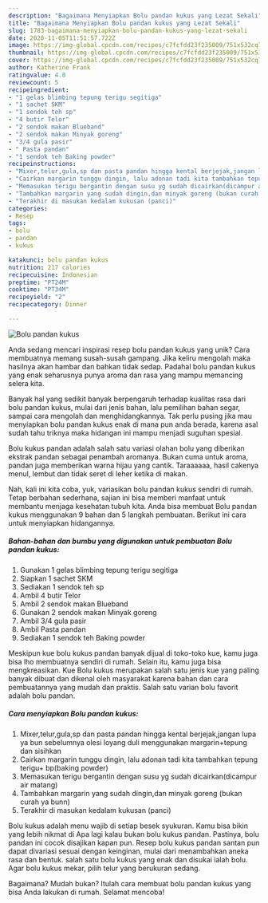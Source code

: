 ```yaml
---
description: "Bagaimana Menyiapkan Bolu pandan kukus yang Lezat Sekali"
title: "Bagaimana Menyiapkan Bolu pandan kukus yang Lezat Sekali"
slug: 1783-bagaimana-menyiapkan-bolu-pandan-kukus-yang-lezat-sekali
date: 2020-11-05T11:51:57.722Z
image: https://img-global.cpcdn.com/recipes/c7fcfdd23f235009/751x532cq70/bolu-pandan-kukus-foto-resep-utama.jpg
thumbnail: https://img-global.cpcdn.com/recipes/c7fcfdd23f235009/751x532cq70/bolu-pandan-kukus-foto-resep-utama.jpg
cover: https://img-global.cpcdn.com/recipes/c7fcfdd23f235009/751x532cq70/bolu-pandan-kukus-foto-resep-utama.jpg
author: Katherine Frank
ratingvalue: 4.8
reviewcount: 5
recipeingredient:
- "1 gelas blimbing tepung terigu segitiga"
- "1 sachet SKM"
- "1 sendok teh sp"
- "4 butir Telor"
- "2 sendok makan Blueband"
- "2 sendok makan Minyak goreng"
- "3/4 gula pasir"
- " Pasta pandan"
- "1 sendok teh Baking powder"
recipeinstructions:
- "Mixer,telur,gula,sp dan pasta pandan hingga kental berjejak,jangan lupa ya bun sebelumnya olesi loyang duli menggunakan margarin+tepung dan sisihkan"
- "Cairkan margarin tunggu dingin, lalu adonan tadi kita tambahkan tepung terigu+ bp(baking powder)"
- "Memasukan terigu bergantin dengan susu yg sudah dicairkan(dicampur air matang)"
- "Tambahkan margarin yang sudah dingin,dan minyak goreng (bukan curah ya bunn)"
- "Terakhir di masukan kedalam kukusan (panci)"
categories:
- Resep
tags:
- bolu
- pandan
- kukus

katakunci: bolu pandan kukus 
nutrition: 217 calories
recipecuisine: Indonesian
preptime: "PT24M"
cooktime: "PT34M"
recipeyield: "2"
recipecategory: Dinner

---
```



![Bolu pandan kukus](https://img-global.cpcdn.com/recipes/c7fcfdd23f235009/751x532cq70/bolu-pandan-kukus-foto-resep-utama.jpg)

Anda sedang mencari inspirasi resep bolu pandan kukus yang unik? Cara membuatnya memang susah-susah gampang. Jika keliru mengolah maka hasilnya akan hambar dan bahkan tidak sedap. Padahal bolu pandan kukus yang enak seharusnya punya aroma dan rasa yang mampu memancing selera kita.

Banyak hal yang sedikit banyak berpengaruh terhadap kualitas rasa dari bolu pandan kukus, mulai dari jenis bahan, lalu pemilihan bahan segar, sampai cara mengolah dan menghidangkannya. Tak perlu pusing jika mau menyiapkan bolu pandan kukus enak di mana pun anda berada, karena asal sudah tahu triknya maka hidangan ini mampu menjadi suguhan spesial.

Bolu kukus pandan adalah salah satu variasi olahan bolu yang diberikan ekstrak pandan sebagai penambah aromanya. Bukan cuma untuk aroma, pandan juga memberikan warna hijau yang cantik. Taraaaaaa, hasil cakenya menul, lembut dan tidak seret di leher ketika di makan.


Nah, kali ini kita coba, yuk, variasikan bolu pandan kukus sendiri di rumah. Tetap berbahan sederhana, sajian ini bisa memberi manfaat untuk membantu menjaga kesehatan tubuh kita. Anda bisa membuat Bolu pandan kukus menggunakan 9 bahan dan 5 langkah pembuatan. Berikut ini cara untuk menyiapkan hidangannya.

<!--inarticleads1-->

##### Bahan-bahan dan bumbu yang digunakan untuk pembuatan Bolu pandan kukus:

1. Gunakan 1 gelas blimbing tepung terigu segitiga
1. Siapkan 1 sachet SKM
1. Sediakan 1 sendok teh sp
1. Ambil 4 butir Telor
1. Ambil 2 sendok makan Blueband
1. Gunakan 2 sendok makan Minyak goreng
1. Ambil 3/4 gula pasir
1. Ambil  Pasta pandan
1. Sediakan 1 sendok teh Baking powder


Meskipun kue bolu kukus pandan banyak dijual di toko-toko kue, kamu juga bisa lho membuatnya sendiri di rumah. Selain itu, kamu juga bisa mengkreasikan. Kue Bolu kukus merupakan salah satu jenis kue yang paling banyak dibuat dan dikenal oleh masyarakat karena bahan dan cara pembuatannya yang mudah dan praktis. Salah satu varian bolu favorit adalah bolu pandan. 

<!--inarticleads2-->

##### Cara menyiapkan Bolu pandan kukus:

1. Mixer,telur,gula,sp dan pasta pandan hingga kental berjejak,jangan lupa ya bun sebelumnya olesi loyang duli menggunakan margarin+tepung dan sisihkan
1. Cairkan margarin tunggu dingin, lalu adonan tadi kita tambahkan tepung terigu+ bp(baking powder)
1. Memasukan terigu bergantin dengan susu yg sudah dicairkan(dicampur air matang)
1. Tambahkan margarin yang sudah dingin,dan minyak goreng (bukan curah ya bunn)
1. Terakhir di masukan kedalam kukusan (panci)


Bolu kukus adalah menu wajib di setiap besek syukuran. Kamu bisa bikin yang lebih nikmat di Apa lagi kalau bukan bolu kukus pandan. Pastinya, bolu pandan ini cocok disajikan kapan pun. Resep bolu kukus pandan santan pun dapat divariasi sesuai dengan keinginan, mulai dari menambahkan aneka rasa dan bentuk. salah satu bolu kukus yang enak dan disukai ialah bolu. Agar bolu kukus mekar, pilih telur yang berukuran sedang. 

Bagaimana? Mudah bukan? Itulah cara membuat bolu pandan kukus yang bisa Anda lakukan di rumah. Selamat mencoba!
